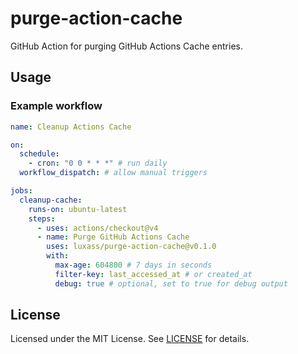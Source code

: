 # purge-action-cache

GitHub Action for purging GitHub Actions Cache entries.

## Usage

### Example workflow

```yaml
name: Cleanup Actions Cache

on:
  schedule:
    - cron: "0 0 * * *" # run daily
  workflow_dispatch: # allow manual triggers

jobs:
  cleanup-cache:
    runs-on: ubuntu-latest
    steps:
      - uses: actions/checkout@v4
      - name: Purge GitHub Actions Cache
        uses: luxass/purge-action-cache@v0.1.0
        with:
          max-age: 604800 # 7 days in seconds
          filter-key: last_accessed_at # or created_at
          debug: true # optional, set to true for debug output
```

## License

Licensed under the MIT License. See [LICENSE](LICENSE) for details.
